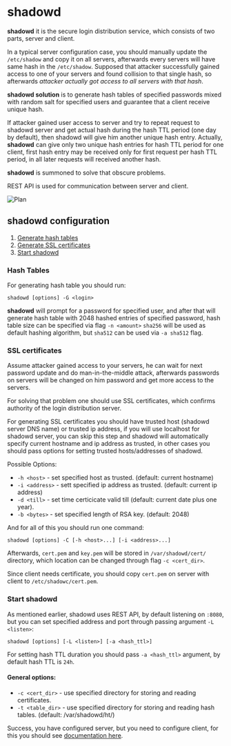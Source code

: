 # shadowd

**shadowd** it is the secure login distribution service, which consists of two
parts, server and client.

In a typical server configuration case, you should manually update the
`/etc/shadow` and copy it on all servers, afterwards every servers will have
same hash in the `/etc/shadow`. Supposed that attacker successfully gained
access to one of your servers and found collision to that single hash, so
afterwards *attacker actually got access to all servers with that hash*.

**shadowd solution** is to generate hash tables of specified passwords mixed
with random salt for specified users and guarantee that a client receive unique
hash.

If attacker gained user access to server and try to repeat request to
shadowd server and get actual hash during the hash TTL period (one day by
default), then shadowd will give him another unique hash entry. Actually,
**shadowd** can give only two unique hash entries for hash TTL period for one
client, first hash entry may be received only for first request per hash TTL
period, in all later requests will received another hash.

**shadowd** is summoned to solve that obscure problems.

REST API is used for communication between server and client.

![Plan](https://cloud.githubusercontent.com/assets/8445924/7489851/95b5c748-f3ca-11e4-9487-bc4daeedc385.png)

## shadowd configuration

1. [Generate hash tables](#hash-tables)
2. [Generate SSL certificates](#ssl-certificates)
3. [Start shadowd](#start-shadowd)

### Hash Tables

For generating hash table you should run:
```
shadowd [options] -G <login>
```
**shadowd** will prompt for a password for specified user, and after that will
generate hash table with 2048 hashed entries of specified password, hash table
size can be specified via flag
`-n <amount>` `sha256` will be used as default hashing algorithm, but `sha512`
can be used via `-a sha512` flag.

### SSL certificates

Assume attacker gained access to your servers, he can wait for next
password update and do man-in-the-middle attack, afterwards passwords on
servers will be changed on him password and get more access to the servers.

For solving that problem one should use SSL certificates, which confirms
authority of the login distribution server.

For generating SSL certificates you should have trusted host (shadowd server
DNS name) or trusted ip address, if you will use localhost for shadowd
server, you can skip this step and shadowd will automatically specify current
hostname and ip address as trusted, in other cases you should pass options for
setting trusted hosts/addresses of shadowd.

Possible Options:
- `-h <host>` - set specified host as trusted. (default: current hostname)
- `-i <address>` - sett specified ip address as trusted. (default: current ip
    address)
- `-d <till>` - set time certicicate valid till (default: current
    date plus one year).
- `-b <bytes>` - set specified length of RSA key. (default: 2048)

And for all of this you should run one command:
```
shadowd [options] -C [-h <host>...] [-i <address>...]
```

Afterwards, `cert.pem` and `key.pem` will be stored in
`/var/shadowd/cert/` directory, which location can be changed through flag
`-c <cert_dir>`.

Since client needs certificate, you should copy `cert.pem` on
server with client to `/etc/shadowc/cert.pem`.

### Start shadowd

As mentioned earlier, shadowd uses REST API, by default listening on `:8080`,
but you can set specified address and port through passing argument
`-L <listen>`:

```
shadowd [options] [-L <listen>] [-a <hash_ttl>]
```

For setting hash TTL duration you should pass `-a <hash_ttl>` argument, by
default hash TTL is `24h`.

#### General options:

- `-c <cert_dir>` - use specified directory for storing and reading
    certificates.
- `-t <table_dir>` - use specified directory for storing and reading
    hash tables. (default: /var/shadowd/ht/)


Success, you have configured server, but you need to configure client, for this
you should see
[documentation here](https://github.com/reconquest/shadowc).
